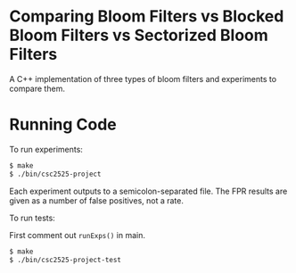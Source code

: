 # Comparing Bloom Filters vs Blocked Bloom Filters vs Sectorized Bloom Filters

A C++ implementation of three types of bloom filters and experiments to compare them.

# Running Code

To run experiments:

```Bash
$ make
$ ./bin/csc2525-project
```

Each experiment outputs to a semicolon-separated file. The FPR results are given as a number of false positives, not a rate.

To run tests:

First comment out `runExps()` in main.

```Bash
$ make
$ ./bin/csc2525-project-test
```
